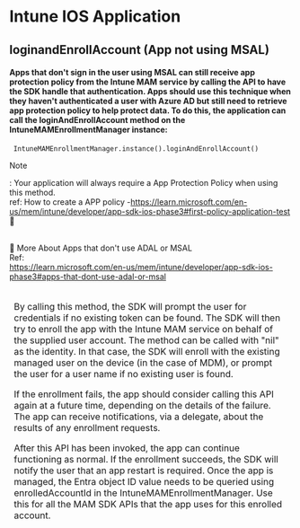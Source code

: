 # Intune IOS Application
## loginandEnrollAccount (App not using MSAL) 
#### Apps that don't sign in the user using MSAL can still receive app protection policy from the Intune MAM service by calling the API to have the SDK handle that authentication. Apps should use this technique when they haven't authenticated a user with Azure AD but still need to retrieve app protection policy to help protect data. To do this, the application can call the loginAndEnrollAccount method on the IntuneMAMEnrollmentManager instance: 
     IntuneMAMEnrollmentManager.instance().loginAndEnrollAccount() 
> [!NOTE]
> : Your application will always require a App Protection Policy when using this method.<br>
> ref: How to create a APP policy -https://learn.microsoft.com/en-us/mem/intune/developer/app-sdk-ios-phase3#first-policy-application-test
> 🔖 

<br> :thought_balloon:	More About Apps that don't use ADAL or MSAL
<br>
Ref:
<br> 
https://learn.microsoft.com/en-us/mem/intune/developer/app-sdk-ios-phase3#apps-that-dont-use-adal-or-msal
<br>
<br>
<table aria-label="Table 3" class="table table-sm margin-top-none">
<thead>
<tr>
<td>By calling this method, the SDK will prompt the user for credentials if no existing token can be found. The SDK will then try to enroll the app with the Intune MAM service on behalf of the supplied user account. The method can be called with "nil" as the identity. In that case, the SDK will enroll with the existing managed user on the device (in the case of MDM), or prompt the user for a user name if no existing user is found.

If the enrollment fails, the app should consider calling this API again at a future time, depending on the details of the failure. The app can receive notifications, via a delegate, about the results of any enrollment requests.

After this API has been invoked, the app can continue functioning as normal. If the enrollment succeeds, the SDK will notify the user that an app restart is required. Once the app is managed, the Entra object ID value needs to be queried using enrolledAccountId in the IntuneMAMEnrollmentManager. Use this for all the MAM SDK APIs that the app uses for this enrolled account.</td>
</tr>

</tbody>
</table>
